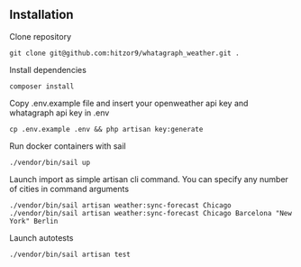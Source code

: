 ## Installation

Clone repository 

```
git clone git@github.com:hitzor9/whatagraph_weather.git .
```

Install dependencies
```
composer install
```

Copy .env.example file and insert your openweather api key and whatagraph api key in .env
```
cp .env.example .env && php artisan key:generate
```

Run docker containers with sail

```
./vendor/bin/sail up
```

Launch import as simple artisan cli command. You can specify any number of cities in command arguments

```
./vendor/bin/sail artisan weather:sync-forecast Chicago
./vendor/bin/sail artisan weather:sync-forecast Chicago Barcelona "New York" Berlin
```

Launch autotests

```
./vendor/bin/sail artisan test 
```
